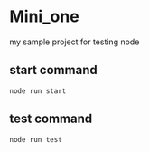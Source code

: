 # Mini_one

my sample project for testing node
## start command
```
node run start
```
## test command
```
node run test
```
